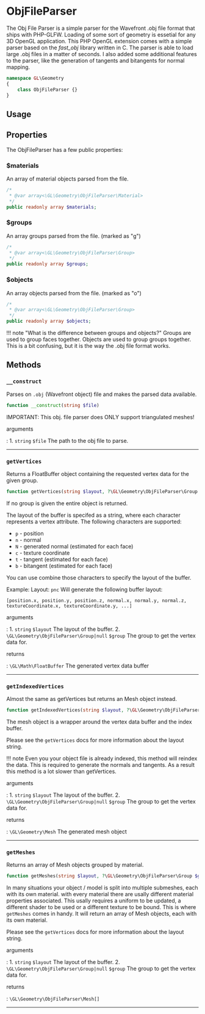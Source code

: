 # ObjFileParser

The Obj File Parser is a simple parser for the Wavefront .obj file format that ships with PHP-GLFW.
Loading of some sort of geometry is essetial for any 3D OpenGL application. This PHP OpenGL extension
comes with a simple parser based on the _fast_obj_ library written in C. The parser is able to load
large .obj files in a matter of seconds. I also added some additional features to the parser, like
the generation of tangents and bitangents for normal mapping.

```php 
namespace GL\Geometry
{
    class ObjFileParser {}
}
```

## Usage 


## Properties

The ObjFileParser has a few public properties:

### $materials 

An array of material objects parsed from the file.

```php
/*
 * @var array<\GL\Geometry\ObjFileParser\Material>
 */
public readonly array $materials;
```

### $groups

An array groups parsed from the file. (marked as "g")

```php
/*
 * @var array<\GL\Geometry\ObjFileParser\Group>
 */
public readonly array $groups;
```

### $objects

An array objects parsed from the file. (marked as "o")

```php
/*
 * @var array<\GL\Geometry\ObjFileParser\Group>
 */
public readonly array $objects;
```

!!! note "What is the difference between groups and objects?"
    Groups are used to group faces together. Objects are used to group groups together. 
    This is a bit confusing, but it is the way the .obj file format works.
    

## Methods

### `__construct`

Parses on `.obj` (Wavefront object) file and makes the parsed data available.

```php
function __construct(string $file)
```

IMPORTANT: This obj. file parser does ONLY support triangulated meshes!

arguments

:    1. `string` `$file` The path to the obj file to parse.

---
     
### `getVertices`

Returns a FloatBuffer object containing the requested vertex data for the given group.

```php
function getVertices(string $layout, ?\GL\Geometry\ObjFileParser\Group $group = null) : \GL\Buffer\FloatBuffer
```

If no group is given the entire object is returned.

The layout of the buffer is specifed as a string, where each character represents a vertex attribute.
The following characters are supported:

 * `p` - position
 * `n` - normal
 * `N` - generated normal (estimated for each face)
 * `c` - texture coordinate
 * `t` - tangent (estimated for each face)
 * `b` - bitangent (estimated for each face)

You can use combine those characters to specify the layout of the buffer.

Example:
Layout: `pnc`
Will generate the following buffer layout:
```
[position.x, position.y, position.z, normal.x, normal.y, normal.z, textureCoordinate.x, textureCoordinate.y, ...]
```

arguments

:    1. `string` `$layout` The layout of the buffer.
    2. `\GL\Geometry\ObjFileParser\Group|null` `$group` The group to get the vertex data for.

returns

:    `\GL\Math\FloatBuffer` The generated vertex data buffer

---
     
### `getIndexedVertices`

Almost the same as getVertices but returns an Mesh object instead.

```php
function getIndexedVertices(string $layout, ?\GL\Geometry\ObjFileParser\Group $group = null) : \GL\Geometry\ObjFileParser\Mesh
```

The mesh object is a wrapper around the vertex data buffer and the index buffer.

Please see the `getVertices` docs for more information about the layout string.

!!! note
    Even you your object file is already indexed, this method will reindex the data.
    This is required to generate the normals and tangents. As a result this method
    is a lot slower than getVertices.

arguments

:    1. `string` `$layout` The layout of the buffer.
    2. `\GL\Geometry\ObjFileParser\Group|null` `$group` The group to get the vertex data for.

returns

:    `\GL\Geometry\Mesh` The generated mesh object

---
     
### `getMeshes`

Returns an array of Mesh objects grouped by material.

```php
function getMeshes(string $layout, ?\GL\Geometry\ObjFileParser\Group $group = null) : array
```

In many situations your object / model is split into multiple submeshes, each with its own material.
with every material there are usally different material properties associated. This usally requires
a uniform to be updated, a different shader to be used or a different texture to be bound.
This is where `getMeshes` comes in handy. It will return an array of Mesh objects, each with its own material.

Please see the `getVertices` docs for more information about the layout string.

arguments

:    1. `string` `$layout` The layout of the buffer.
    2. `\GL\Geometry\ObjFileParser\Group|null` `$group` The group to get the vertex data for.

returns

:    `\GL\Geometry\ObjFileParser\Mesh[]` 

---
     


